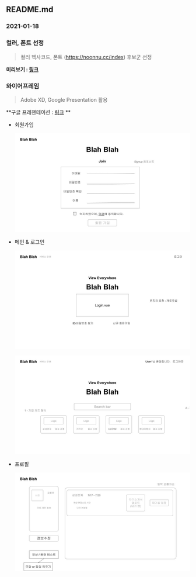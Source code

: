 ## README.md

### 2021-01-18

### 컬러, 폰트 선정

> 컬러 헥사코드, 폰트 (https://noonnu.cc/index)  후보군 선정

**미리보기 : [링크](https://docs.google.com/presentation/d/1bTWq6ZAFRx_eYOPpqDBn2YZLXNS_-_yzFIarplIu13I/edit#slide=id.gb70b362a57_0_816)**

### 와이어프레임

> Adobe XD, Google Presentation 활용

**구글 프레젠테이션 : [링크](https://docs.google.com/presentation/d/11VgR-wVko8yEcZObqm4WCwEN23K29zg0mCRuFgIGlc0/edit#slide=id.p) **

* 회원가입

  ![회원가입](../images/Signup.vue.jpg)

* 메인 & 로그인

  ![메인_로그인 전](../images/Main.vue.jpg)

  ![메인_로그인 후](../images/Main.vue_로그인.jpg)

* 프로필

  ![프로필](../images/Profile.vue.jpg)

